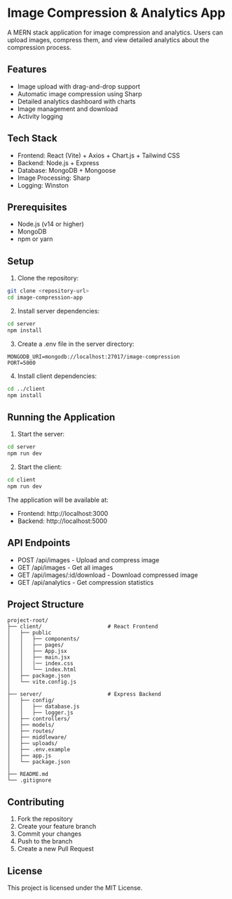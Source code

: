 # Image Compression & Analytics App

A MERN stack application for image compression and analytics. Users can upload images, compress them, and view detailed analytics about the compression process.

## Features

- Image upload with drag-and-drop support
- Automatic image compression using Sharp
- Detailed analytics dashboard with charts
- Image management and download
- Activity logging

## Tech Stack

- Frontend: React (Vite) + Axios + Chart.js + Tailwind CSS
- Backend: Node.js + Express
- Database: MongoDB + Mongoose
- Image Processing: Sharp
- Logging: Winston

## Prerequisites

- Node.js (v14 or higher)
- MongoDB
- npm or yarn

## Setup

1. Clone the repository:
```bash
git clone <repository-url>
cd image-compression-app
```

2. Install server dependencies:
```bash
cd server
npm install
```

3. Create a .env file in the server directory:
```
MONGODB_URI=mongodb://localhost:27017/image-compression
PORT=5000
```

4. Install client dependencies:
```bash
cd ../client
npm install
```

## Running the Application

1. Start the server:
```bash
cd server
npm run dev
```

2. Start the client:
```bash
cd client
npm run dev
```

The application will be available at:
- Frontend: http://localhost:3000
- Backend: http://localhost:5000

## API Endpoints

- POST /api/images - Upload and compress image
- GET /api/images - Get all images
- GET /api/images/:id/download - Download compressed image
- GET /api/analytics - Get compression statistics

## Project Structure

```
project-root/
├── client/                     # React Frontend
│   ├── public
│   │   ├── components/
│   │   ├── pages/
│   │   ├── App.jsx
│   │   ├── main.jsx
│   │   |── index.css
│   │   └── index.html
│   ├── package.json
│   └── vite.config.js
│
├── server/                     # Express Backend
│   ├── config/
│   │   ├── database.js
│   │   ├── logger.js
│   ├── controllers/
│   ├── models/
│   ├── routes/
│   ├── middleware/
│   ├── uploads/
│   ├── .env.example
│   ├── app.js
│   └── package.json
│
├── README.md
└── .gitignore
```

## Contributing

1. Fork the repository
2. Create your feature branch
3. Commit your changes
4. Push to the branch
5. Create a new Pull Request

## License

This project is licensed under the MIT License. 